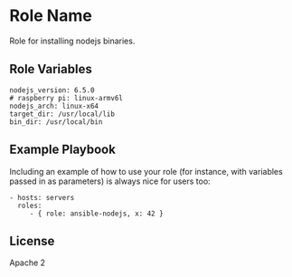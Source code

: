 Role Name
=========

Role for installing nodejs binaries.

Role Variables
--------------

```
nodejs_version: 6.5.0
# raspberry pi: linux-armv6l
nodejs_arch: linux-x64
target_dir: /usr/local/lib
bin_dir: /usr/local/bin
```

Example Playbook
----------------

Including an example of how to use your role (for instance, with variables passed in as parameters) is always nice for users too:

    - hosts: servers
      roles:
         - { role: ansible-nodejs, x: 42 }

License
-------

Apache 2
